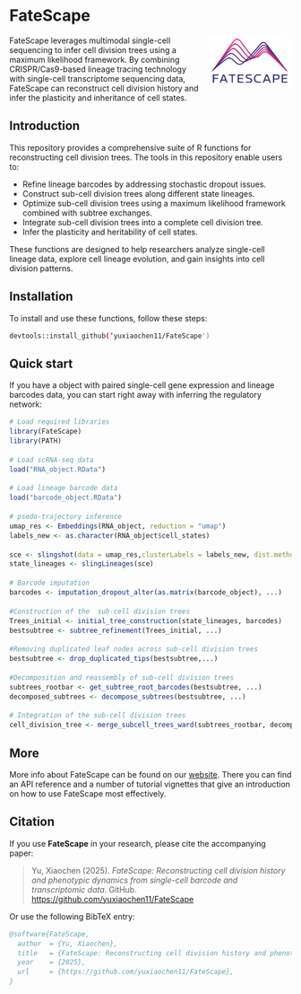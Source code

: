 # FateScape

<div style="float: right; margin-left: 15px;">
  <img src="man/logo.png" alt="FateScape logo" width="150">
</div>

FateScape leverages multimodal single-cell sequencing to infer cell division trees using a maximum likelihood framework. By combining CRISPR/Cas9-based lineage tracing technology with single-cell transcriptome sequencing data, FateScape can reconstruct cell division history and infer the plasticity and inheritance of cell states.


## Introduction

This repository provides a comprehensive suite of R functions for reconstructing cell division trees. The tools in this repository enable users to:

-   Refine lineage barcodes by addressing stochastic dropout issues.
-   Construct sub-cell division trees along different state lineages.
-   Optimize sub-cell division trees using a maximum likelihood framework combined with subtree exchanges.
-   Integrate sub-cell division trees into a complete cell division tree.
-   Infer the plasticity and heritability of cell states.

These functions are designed to help researchers analyze single-cell lineage data, explore cell lineage evolution, and gain insights into cell division patterns.

##  Installation

To install and use these functions, follow these steps:

``` bash
devtools::install_github(‘yuxiaochen11/FateScape')
```

##  Quick start

If you have a object with paired single-cell gene expression and lineage barcodes data, you can start right away with inferring the regulatory network:

``` r
# Load required libraries
library(FateScape)
library(PATH)

# Load scRNA-seq data
load("RNA_object.RData")

# Load lineage barcode data
load("barcode_object.RData")

# psedo-trajectory inference
umap_res <- Embeddings(RNA_object, reduction = "umap")
labels_new <- as.character(RNA_object$cell_states)

sce <- slingshot(data = umap_res,clusterLabels = labels_new, dist.method = "simple",start.clus = "Ectoderm")
state_lineages <- slingLineages(sce)

# Barcode imputation
barcodes <- imputation_dropout_alter(as.matrix(barcode_object), ...)

#Construction of the  sub-cell division trees 
Trees_initial <- initial_tree_construction(state_lineages, barcodes)
bestsubtree <- subtree_refinement(Trees_initial, ...)

#Removing duplicated leaf nodes across sub-cell division trees
bestsubtree <- drop_duplicated_tips(bestsubtree,...)

#Decomposition and reassembly of sub-cell division trees
subtrees_rootbar <- get_subtree_root_barcodes(bestsubtree, ...)
decomposed_subtrees <- decompose_subtrees(bestsubtree, ...)

# Integration of the sub-cell division trees
cell_division_tree <- merge_subcell_trees_ward(subtrees_rootbar, decomposed_subtrees)
```
## More
More info about FateScape can be found on our [website](https://yuxiaochen11.github.io/FateScape/). There you can find an API reference and a number of tutorial vignettes that give an introduction on how to use FateScape most effectively.


## Citation

If you use **FateScape** in your research, please cite the accompanying paper:

> Yu, Xiaochen (2025). _FateScape: Reconstructing cell division history and phenotypic dynamics from single-cell barcode and transcriptomic data_. GitHub. https://github.com/yuxiaochen11/FateScape

Or use the following BibTeX entry:

```bibtex
@software{FateScape,
  author  = {Yu, Xiaochen},
  title   = {FateScape: Reconstructing cell division history and phenotypic dynamics from single-cell barcode and transcriptomic data},
  year    = {2025},
  url     = {https://github.com/yuxiaochen11/FateScape},
}
```
